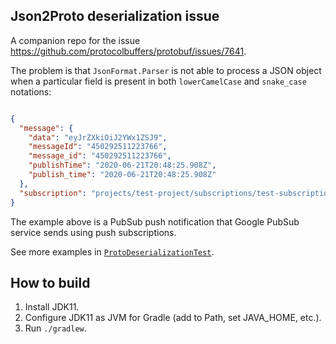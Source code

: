 Json2Proto deserialization issue
----------

A companion repo for the issue https://github.com/protocolbuffers/protobuf/issues/7641.

The problem is that `JsonFormat.Parser` is not able to process
a JSON object when a particular field is present in both
`lowerCamelCase` and `snake_case` notations:

```json

{
  "message": {
    "data": "eyJrZXkiOiJ2YWx1ZSJ9",
    "messageId": "450292511223766",
    "message_id": "450292511223766",
    "publishTime": "2020-06-21T20:48:25.908Z",
    "publish_time": "2020-06-21T20:48:25.908Z"
  },
  "subscription": "projects/test-project/subscriptions/test-subscription"
}

```

The example above is a PubSub push notification that Google PubSub service sends 
using push subscriptions.

See more examples in [`ProtoDeserializationTest`](src/test/java/com/github/proto/ProtoDeserializationTest.java).

## How to build

1. Install JDK11.
2. Configure JDK11 as JVM for Gradle (add to Path, set JAVA_HOME, etc.).
3. Run `./gradlew`.
